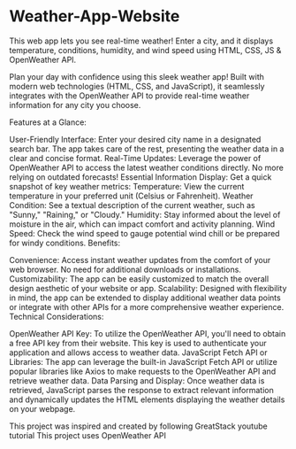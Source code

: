 # Weather-App-Website
This web app lets you see real-time weather! Enter a city, and it displays temperature, conditions, humidity, and wind speed using HTML, CSS, JS &amp; OpenWeather API.

Plan your day with confidence using this sleek weather app! Built with modern web technologies (HTML, CSS, and JavaScript), it seamlessly integrates with the OpenWeather API to provide real-time weather information for any city you choose.

Features at a Glance:

User-Friendly Interface: Enter your desired city name in a designated search bar. The app takes care of the rest, presenting the weather data in a clear and concise format.
Real-Time Updates: Leverage the power of OpenWeather API to access the latest weather conditions directly. No more relying on outdated forecasts!
Essential Information Display: Get a quick snapshot of key weather metrics:
Temperature: View the current temperature in your preferred unit (Celsius or Fahrenheit).
Weather Condition: See a textual description of the current weather, such as "Sunny," "Raining," or "Cloudy."
Humidity: Stay informed about the level of moisture in the air, which can impact comfort and activity planning.
Wind Speed: Check the wind speed to gauge potential wind chill or be prepared for windy conditions.
Benefits:

Convenience: Access instant weather updates from the comfort of your web browser. No need for additional downloads or installations.
Customizability: The app can be easily customized to match the overall design aesthetic of your website or app.
Scalability: Designed with flexibility in mind, the app can be extended to display additional weather data points or integrate with other APIs for a more comprehensive weather experience.
Technical Considerations:

OpenWeather API Key: To utilize the OpenWeather API, you'll need to obtain a free API key from their website. This key is used to authenticate your application and allows access to weather data.
JavaScript Fetch API or Libraries: The app can leverage the built-in JavaScript Fetch API or utilize popular libraries like Axios to make requests to the OpenWeather API and retrieve weather data.
Data Parsing and Display: Once weather data is retrieved, JavaScript parses the response to extract relevant information and dynamically updates the HTML elements displaying the weather details on your webpage.

This project was inspired and created by following GreatStack youtube tutorial
This project uses OpenWeather API 
